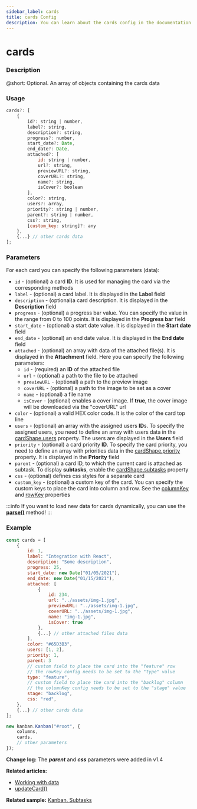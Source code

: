 ```yaml
---
sidebar_label: cards
title: cards Config
description: You can learn about the cards config in the documentation of the DHTMLX JavaScript Kanban library. Browse developer guides and API reference, try out code examples and live demos, and download a free 30-day evaluation version of DHTMLX Kanban.
---
```


# cards

### Description

@short: Optional. An array of objects containing the cards data

### Usage

~~~jsx {}
cards?: [
	{
		id?: string | number,
		label?: string,
		description?: string,
		progress?: number,
		start_date?: Date,
		end_date?: Date,
		attached?: [
			id: string | number,
			url?: string,
			previewURL?: string,
			coverURL?: string,
			name?: string,
			isCover?: boolean
		],
		color?: string,
		users?: array,
		priority?: string | number,
		parent?: string | number,
		css?: string,
		[custom_key: string]?: any
	},
	{...} // other cards data
];
~~~

### Parameters

For each card you can specify the following parameters (data):

- `id` - (optional) a card **ID**. It is used for managing the card via the corresponding methods
- `label` - (optional) a card label. It is displayed in the **Label** field
- `description` -  (optional)a card description. It is displayed in the **Description** field
- `progress` - (optional) a progress bar value. You can specify the value in the range from 0 to 100 points. It is displayed in the **Progress bar** field
- `start_date` - (optional) a start date value. It is displayed in the **Start date** field
- `end_date` - (optional) an end date value. It is displayed in the **End date** field
- `attached` - (optional) an array with data of the attached file(s). It is displayed in the **Attachment** field. Here you can specify the following parameters:
	- `id` - (required) an **ID** of the attached file 
	- `url` - (optional) a path to the file to be attached
	- `previewURL` - (optional) a path to the preview image
	- `coverURL` - (optional) a path to the image to be set as a cover
	- `name` - (optional) a file name
	- `isCover` - (optional) enables a cover image. If **true**, the cover image will be downloaded via the "coverURL" url
- `color` - (optional) a valid HEX color code. It is the color of the card top line
- `users` - (optional) an array with the assigned users **ID**s. To specify the assigned users, you need to define an array with users data in the [cardShape.users](../js_kanban_cardshape_config) property. The users are displayed in the **Users** field
- `priority` - (optional) a card priority **ID**. To specify the card priority, you need to define an array with priorities data in the [cardShape.priority](../js_kanban_cardshape_config) property. It is displayed in the **Priority** field
- `parent` - (optional) a card ID, to which the current card is attached as subtask. To display **subtasks**, enable the [cardShape.subtasks](../js_kanban_cardshape_config) property
- `css` - (optional) defines css styles for a separate card
- `custom_key` - (optional) a custom key of the card. You can specify the custom keys to place the card into column and row. See the [columnKey](../js_kanban_columnkey_config) and [rowKey](../js_kanban_rowkey_config) properties

:::info
If you want to load new data for cards dynamically, you can use the [**parse()**](../../methods/js_kanban_parse_method) method!
:::

### Example

~~~jsx {1-33,37}
const cards = [
	{
		id: 1,
		label: "Integration with React",
		description: "Some description",
		progress: 25,
		start_date: new Date("01/05/2021"),
		end_date: new Date("01/15/2021"),
		attached: [
			{
				id: 234,
				url: "../assets/img-1.jpg",
				previewURL: "../assets/img-1.jpg",
				coverURL: "../assets/img-1.jpg",
				name: "img-1.jpg",
				isCover: true
			},
			{...} // other attached files data
		],
		color: "#65D3B3",
		users: [1, 2],
		priority: 1,
		parent: 3
		// custom field to place the card into the "feature" row 
		// the rowKey config needs to be set to the "type" value
		type: "feature",
		// custom field to place the card into the "backlog" column 
		// the columnKey config needs to be set to the "stage" value
		stage: "backlog",
		css: "red",
	},
	{...} // other cards data
];

new kanban.Kanban("#root", {
	columns,
	cards,
	// other parameters
});
~~~

**Change log:** The ***parent*** and ***css*** parameters were added in v1.4

**Related articles:** 
- [Working with data](../../../guides/working_with_data)
- [updateCard()](api/methods/js_kanban_updatecard_method.md)


**Related sample:** [Kanban. Subtasks](https://snippet.dhtmlx.com/01k7qv5z?text=#kanban)
